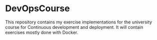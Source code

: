 # DevOpsCourse
This repository contains my exercise implementations for the university course for Continuous development and deployment. It will contain exercises mostly done with Docker.

